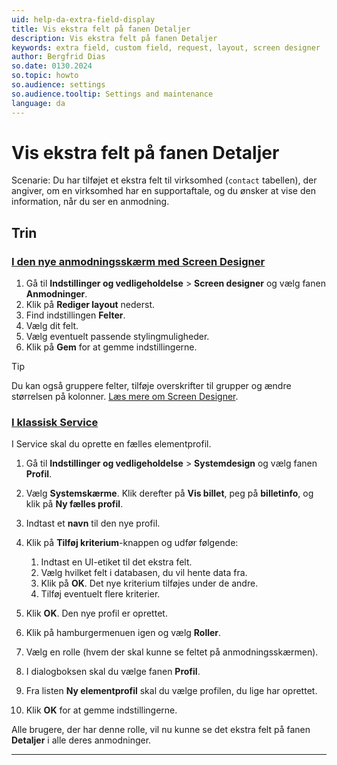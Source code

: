 ```yaml
---
uid: help-da-extra-field-display
title: Vis ekstra felt på fanen Detaljer
description: Vis ekstra felt på fanen Detaljer
keywords: extra field, custom field, request, layout, screen designer
author: Bergfrid Dias
so.date: 0130.2024
so.topic: howto
so.audience: settings
so.audience.tooltip: Settings and maintenance
language: da
---
```


# Vis ekstra felt på fanen Detaljer

Scenarie: Du har tilføjet et ekstra felt til virksomhed (`contact` tabellen), der angiver, om en virksomhed har en supportaftale, og du ønsker at vise den information, når du ser en anmodning.

<!-- markdownlint-disable-file MD051 -->
## Trin

### [I den nye anmodningsskærm med Screen Designer](#tab/screen-designer)

1. Gå til **Indstillinger og vedligeholdelse** > **Screen designer** og vælg fanen **Anmodninger**.
1. Klik på **Rediger layout** nederst.
1. Find indstillingen **Felter**.
1. Vælg dit felt.
1. Vælg eventuelt passende stylingmuligheder.
1. Klik på **Gem** for at gemme indstillingerne.

> [!TIP]
> Du kan også gruppere felter, tilføje overskrifter til grupper og ændre størrelsen på kolonner. [Læs mere om Screen Designer][1].

### [I klassisk Service](#tab/service)

I Service skal du oprette en fælles elementprofil.

1. Gå til **Indstillinger og vedligeholdelse** > **Systemdesign** og vælg fanen **Profil**.

1. Vælg **Systemskærme**. Klik derefter på **Vis billet**, peg på **billetinfo**, og klik på **Ny fælles profil**.

1. Indtast et **navn** til den nye profil.

1. Klik på **Tilføj kriterium**-knappen og udfør følgende:

    1. Indtast en UI-etiket til det ekstra felt.
    1. Vælg hvilket felt i databasen, du vil hente data fra.
    1. Klik på **OK**. Det nye kriterium tilføjes under de andre.
    1. Tilføj eventuelt flere kriterier.

1. Klik **OK**. Den nye profil er oprettet.

1. Klik på hamburgermenuen igen og vælg **Roller**.

1. Vælg en rolle (hvem der skal kunne se feltet på anmodningsskærmen).

1. I dialogboksen skal du vælge fanen **Profil**.

1. Fra listen **Ny elementprofil** skal du vælge profilen, du lige har oprettet.

1. Klik **OK** for at gemme indstillingerne.

Alle brugere, der har denne rolle, vil nu kunne se det ekstra felt på fanen **Detaljer** i alle deres anmodninger.

***

<!-- Referenced links -->
[1]: ../../../en/ui/screen-designer/configurable-screens/working-with-fields.md
